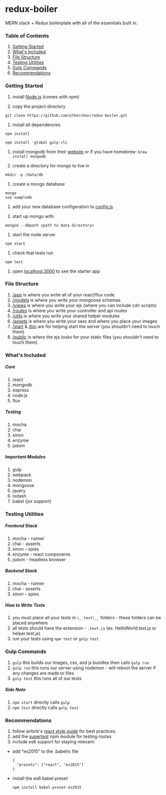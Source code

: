 # redux-boiler
MERN stack + Redux boilerplate with all of the essentials built in.

### Table of Contents
1. [Getting Started](#table-of-contents)
2. [What's Included](#whats-included)
3. [File Structure](#file-structure)
4. [Testing Utilities](#testing-utilities)
5. [Gulp Commands](#gulp-commands)
6. [Recommendations](#recommendations)
 
### Getting Started
1. install [Node.js](https://nodejs.org/en/download/) (comes with npm)

1. copy the project directory
  ```
  git clone https://github.com/otherchen/redux-boiler.git
  ```

1. install all dependencies
  ```
  npm install
  ```
  ```
  npm install -global gulp-cli
  ```

1. install mongodb from their [website](https://docs.mongodb.com/manual/installation/) or if you have homebrew: 
  ```brew install mongodb```

1. create a directory for mongo to live in
  ```
  mkdir -p /data/db
  ```

1. create a mongo database
  ```
  mongo
  use sampledb
  ```

1. add your new database configeration to [config.js](./config.js)

1. start up mongo with:
  ```
  mongod --dbpath <path to data directory>
  ```

1. start the node server
  ```
  npm start
  ```

1. check that tests run
  ```
  npm test
  ```

1. open [localhost:3000](localhost:3000) to see the starter app


### File Structure
1. [/app](./app) is where you write all of your react/flux code
2. [/models](./models) is where you write your mongoose schemas
3. [/views](./views) is where you write your ejs (where you can include cdn scripts)
4. [/routes](./routes) is where you write your controller and api routes
5. [/utils](./utils) is where you write your shared helper modules
6. [/assets](./assets) is where you write your sass and where you place your images
7. [/start](./start) & [/bin](./bin) are for helping start the server (you shouldn't need to touch them)
8. [/public](./public) is where the ejs looks for your static files (you shouldn't need to touch them)

### What's Included

##### Core
1. react
2. mongodb
3. express
4. node.js
5. flux

##### Testing
1. mocha 
2. chai 
3. sinon 
4. enzyme 
5. jsdom 

##### Important Modules
1. gulp
2. webpack
3. nodemon
4. mongoose
5. jquery
6. lodash
7. babel (jsx support)

### Testing Utilities
##### Frontend Stack
1. mocha - runner
2. chai - asserts
3. sinon - spies
4. enzyme - react components
5. jsdom - headless browser

##### Backend Stack
1. mocha - runner
2. chai - asserts
3. sinon - spies

##### How to Write Tests
1. you must place all your tests in `\__test\__` folders - these folders can be placed anywhere
2. all tests should have the extension - `.test.js` (ex. HelloWorld.test.js or helper.test.js)
3. run your tests using `npm test` or `gulp test`

### Gulp Commands
1. `gulp` this builds our images, css, and js bundles then calls ```gulp run```
2. `gulp run` this runs our server using nodemon - will reboot the server if any changes are made to files
3. `gulp test` this runs all of our tests

##### Side Note
1. `npm start` directly calls `gulp`
2. `npm test` directly calls `gulp test`

### Recommendations
1. follow airbnb's [react style guide](https://github.com/airbnb/javascript/tree/master/react) for best practices
2. add the [supertest](https://www.npmjs.com/package/supertest) npm module for testing routes
3. include es6 support for staying relevant:
  * add "es2015" to the .babelrc file
    ```
    {
      "presets": ["react", "es2015"]
    }
    ```
  * install the es6 babel preset
    ```
    npm install babel-preset-es2015
    ```
